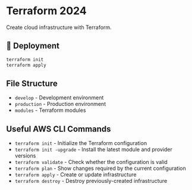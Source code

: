 # Terraform 2024

Create cloud infrastructure with Terraform.

## 🚀 Deployment

```bash
terraform init
terraform apply
```

## File Structure

- `develop` - Development environment
- `production` - Production environment
- `modules` - Terraform modules

## Useful AWS CLI Commands

- `terraform init` - Initialize the Terraform configuration
- `terraform init -upgrade` - Install the latest module and provider versions
- `terraform validate` - Check whether the configuration is valid
- `terraform plan` - Show changes required by the current configuration
- `terraform apply` - Create or update infrastructure
- `terraform destroy` - Destroy previously-created infrastructure
